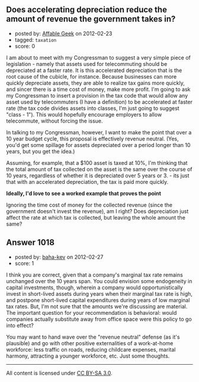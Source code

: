 ## Does accelerating depreciation reduce the amount of revenue the government takes in?

- posted by: [Affable Geek](https://stackexchange.com/users/-1/491-affable-geek) on 2012-02-23
- tagged: `taxation`
- score: 0

I am about to meet with my Congressman to suggest a very simple piece of legislation - namely that assets used for telecommuting should be depreciated at a faster rate. It is this accelerated depreciation that is the root cause of the cubicle, for instance. Because businesses can more quickly depreciate assets, they are able to realize tax gains more quickly, and sincer there is a time cost of money, make more profit. I'm going to ask my Congressman to insert a provision in the tax code that would allow any asset used by telecommuters (I have a definition) to be accelerated at faster rate (the tax code divides assets into classes, I'm just going to suggest "class - 1").  This would hopefully encourage employers to allow telecommute, without forcing the issue.

In talking to my Congressman, however, I want to make the point that over a 10 year budget cycle, this proposal is effectively revenue neutral. (Yes, you'd get some spillage for assets depreciated over a period longer than 10 years, but you get the idea.)

Assuming, for example, that a $100 asset is taxed at 10%, I'm thinking that the total amount of tax collected on the asset is the same over the course of 10 years, regardless of whether it is depreciated over 5 years or 3.  - its just that with an accelerated depreciation, the tax is paid more quickly. 

**Ideally, I'd love to see a worked example that proves the point**

Ignoring the time cost of money for the collected revenue (since the government doesn't invest the revenue), am I right?  Does depreciation just affect the rate at which tax is collected, but leaving the whole amount the same?


## Answer 1018

- posted by: [baha-kev](https://stackexchange.com/users/-1/722-baha-kev) on 2012-02-27
- score: 1

I think you are correct, given that a company's marginal tax rate remains unchanged over the 10 years span.  You could envision some endogeneity in capital investments, though, wherein a company would opportunistically invest in short-lived assets during years when their marginal tax rate is high, and postpone short-lived capital expenditures during years of low marginal tax rates.  But, I'm not sure that the amounts we're discussing are material. The important question for your recommendation is behavioral: would companies actually substitute away from office space were this policy to go into effect?

You may want to hand wave over the "revenue neutral" defense (as it's plausible) and go with other positive externalities of a work-at-home workforce: less traffic on roads, reducing childcare expenses, marital harmony, attracting a younger workforce, etc.  Just some thoughts.



---

All content is licensed under [CC BY-SA 3.0](https://creativecommons.org/licenses/by-sa/3.0/).
